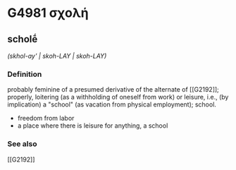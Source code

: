 # G4981 σχολή

## scholḗ

_(skhol-ay' | skoh-LAY | skoh-LAY)_

### Definition

probably feminine of a presumed derivative of the alternate of [[G2192]]; properly, loitering (as a withholding of oneself from work) or leisure, i.e., (by implication) a "school" (as vacation from physical employment); school.

- freedom from labor
- a place where there is leisure for anything, a school

### See also

[[G2192]]


